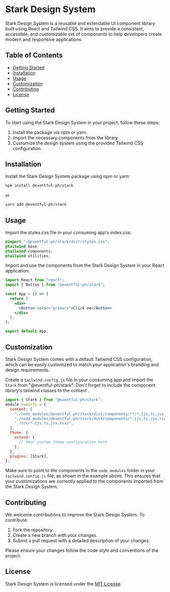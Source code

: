 # Stark Design System

Stark Design System is a reusable and extendable UI component library built using React and Tailwind CSS. It aims to provide a consistent, accessible, and customizable set of components to help developers create modern and responsive applications.

## Table of Contents

- [Getting Started](#getting-started)
- [Installation](#installation)
- [Usage](#usage)
- [Customization](#customization)
- [Contributing](#contributing)
- [License](#license)

## Getting Started

To start using the Stark Design System in your project, follow these steps:

1. Install the package via npm or yarn.
2. Import the necessary components from the library.
3. Customize the design system using the provided Tailwind CSS configuration.

## Installation

Install the Stark Design System package using npm or yarn:

```bash
npm install @eventful-ph/stark
```

or

```bash
yarn add @eventful-ph/stark
```

## Usage

Import the styles.css file in your consuming app's index.css:

```css
@import "~@eventful-ph/stark/dist/styles.css";
@tailwind base;
@tailwind components;
@tailwind utilities;
```

Import and use the components from the Stark Design System in your React application:

```jsx
import React from "react";
import { Button } from "@eventful-ph/stark";

const App = () => {
  return (
    <div>
      <Button color="primary">Click me</Button>
    </div>
  );
};

export default App;
```

## Customization

Stark Design System comes with a default Tailwind CSS configuration, which can be easily customized to match your application's branding and design requirements.

Create a `tailwind.config.js` file in your consuming app and import the `Stark` from "@eventful-ph/stark". Don't forget to include the component library's tailwind classes to the content .

```js
import { Stark } from "@eventful-ph/stark";
module.exports = {
  content: [
    "./node_modules/@eventful-ph/stark/dist/components/**/*.{js,ts,jsx,tsx}",
    "./node_modules/@eventful-ph/stark/dist/components/*.{js,ts,jsx,tsx}",
    "./src/*.{js,ts,jsx,tsx}",
  ],
  theme: {
    extend: {
      // Your custom theme configuration here
    },
  },
  plugins: [Stark],
};
```

Make sure to point to the components in the `node_modules` folder in your `tailwind.config.js` file, as shown in the example above. This ensures that your customizations are correctly applied to the components imported from the Stark Design System.

## Contributing

We welcome contributions to improve the Stark Design System. To contribute:

1. Fork the repository.
2. Create a new branch with your changes.
3. Submit a pull request with a detailed description of your changes.

Please ensure your changes follow the code style and conventions of the project.

## License

Stark Design System is licensed under the [MIT License](LICENSE).
